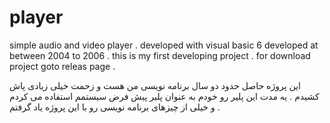player 
======

simple audio and video player .
developed with visual basic 6
developed at between 2004 to 2006 .
this is my first developing project .
for download project goto releas page .


این پروژه حاصل حدود دو سال برنامه نویسی من هست و زحمت خیلی زیادی پاش کشیدم . 
یه مدت این پلیر رو خودم به عنوان پلیر پیش فرض سیستمم استفاده می کردم و خیلی از چیزهای برنامه نویسی رو با این پروژه یاد گرفتم . 
